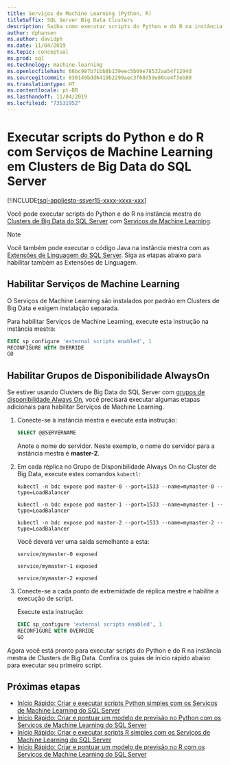 ```yaml
---
title: Serviços de Machine Learning (Python, R)
titleSuffix: SQL Server Big Data Clusters
description: Saiba como executar scripts do Python e do R na instância mestra de Clusters de Big Data do SQL Server com Serviços de Machine Learning.
author: dphansen
ms.author: davidph
ms.date: 11/04/2019
ms.topic: conceptual
ms.prod: sql
ms.technology: machine-learning
ms.openlocfilehash: 66bc987b71bb8b139eec5b69e78532aa54f1294d
ms.sourcegitcommit: 830149bdd6419b2299aec3f60d59e80ce4f3eb80
ms.translationtype: HT
ms.contentlocale: pt-BR
ms.lasthandoff: 11/04/2019
ms.locfileid: "73531952"
---
```

# <a name="run-python-and-r-scripts-with-machine-learning-services-on-sql-server-big-data-clusters"></a>Executar scripts do Python e do R com Serviços de Machine Learning em Clusters de Big Data do SQL Server

[!INCLUDE[tsql-appliesto-ssver15-xxxx-xxxx-xxx](../includes/tsql-appliesto-ssver15-xxxx-xxxx-xxx.md)]

Você pode executar scripts do Python e do R na instância mestra de [Clusters de Big Data do SQL Server](big-data-cluster-overview.md) com [Serviços de Machine Learning](../advanced-analytics/index.yml).

> [!NOTE]
> Você também pode executar o código Java na instância mestra com as [Extensões de Linguagem do SQL Server](../language-extensions/language-extensions-overview.md). Siga as etapas abaixo para habilitar também as Extensões de Linguagem.

## <a name="enable-machine-learning-services"></a>Habilitar Serviços de Machine Learning

O Serviços de Machine Learning são instalados por padrão em Clusters de Big Data e exigem instalação separada.

Para habilitar Serviços de Machine Learning, execute esta instrução na instância mestra:

```sql
EXEC sp_configure 'external scripts enabled', 1
RECONFIGURE WITH OVERRIDE
GO
```

## <a name="enable-always-on-availability-groups"></a>Habilitar Grupos de Disponibilidade AlwaysOn

Se estiver usando Clusters de Big Data do SQL Server com [grupos de disponibilidade Always On](../database-engine/availability-groups/windows/overview-of-always-on-availability-groups-sql-server.md), você precisará executar algumas etapas adicionais para habilitar Serviços de Machine Learning.

1. Conecte-se à instância mestra e execute esta instrução:

    ```sql
    SELECT @@SERVERNAME
    ```

    Anote o nome do servidor. Neste exemplo, o nome do servidor para a instância mestra é **master-2**.

1. Em cada réplica no Grupo de Disponibilidade Always On no Cluster de Big Data, execute estes comandos `kubectl`:

    ```
    kubectl -n bdc expose pod master-0 --port=1533 --name=mymaster-0 --type=LoadBalancer

    kubectl -n bdc expose pod master-1 --port=1533 --name=mymaster-1 --type=LoadBalancer

    kubectl -n bdc expose pod master-2 --port=1533 --name=mymaster-2 --type=LoadBalancer
    ```

    Você deverá ver uma saída semelhante a esta:
    
    ```
    service/mymaster-0 exposed

    service/mymaster-1 exposed

    service/mymaster-2 exposed
    ```

1. Conecte-se a cada ponto de extremidade de réplica mestre e habilite a execução de script.

    Execute esta instrução:

    ```sql
    EXEC sp_configure 'external scripts enabled', 1
    RECONFIGURE WITH OVERRIDE
    GO
    ```

Agora você está pronto para executar scripts do Python e do R na instância mestra de Clusters de Big Data. Confira os guias de início rápido abaixo para executar seu primeiro script.

## <a name="next-steps"></a>Próximas etapas

+ [Início Rápido: Criar e executar scripts Python simples com os Serviços de Machine Learning do SQL Server](../advanced-analytics/tutorials/quickstart-python-create-script.md)
+ [Início Rápido: Criar e pontuar um modelo de previsão no Python com os Serviços de Machine Learning do SQL Server](../advanced-analytics/tutorials/quickstart-python-train-score-model.md)
+ [Início Rápido: Criar e executar scripts R simples com os Serviços de Machine Learning do SQL Server](../advanced-analytics/tutorials/quickstart-r-create-script.md)
+ [Início Rápido: Criar e pontuar um modelo de previsão no R com os Serviços de Machine Learning do SQL Server](../advanced-analytics/tutorials/quickstart-r-train-score-model.md)
